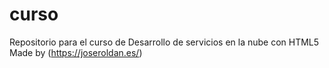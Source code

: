 # curso
Repositorio para el curso de Desarrollo de servicios en la nube con HTML5
Made by (https://joseroldan.es/)
